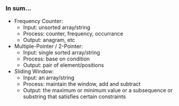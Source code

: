 ### In sum...
- Frequency Counter:
    - Input: unsorted array/string
    - Process: counter, frequency, occurrance
    - Output: anagram, etc
- Multiple-Pointer / 2-Pointer:
    - Input: single sorted array/string
    - Process: base on condition
    - Output: pair of element/positions
- Sliding Window:
    - Input: an array/string
    - Process: maintain the window, add and subtract
    - Output: the maximum or minimum value or a subsequence or substring that satisfies certain constraints
